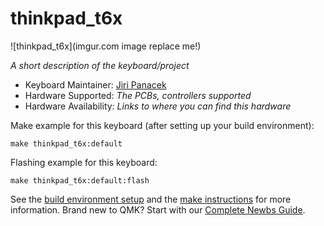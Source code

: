 # thinkpad_t6x

![thinkpad_t6x](imgur.com image replace me!)

*A short description of the keyboard/project*

* Keyboard Maintainer: [Jiri Panacek](https://github.com/yourusername)
* Hardware Supported: *The PCBs, controllers supported*
* Hardware Availability: *Links to where you can find this hardware*

Make example for this keyboard (after setting up your build environment):

    make thinkpad_t6x:default

Flashing example for this keyboard:

    make thinkpad_t6x:default:flash

See the [build environment setup](https://docs.qmk.fm/#/getting_started_build_tools) and the [make instructions](https://docs.qmk.fm/#/getting_started_make_guide) for more information. Brand new to QMK? Start with our [Complete Newbs Guide](https://docs.qmk.fm/#/newbs).
